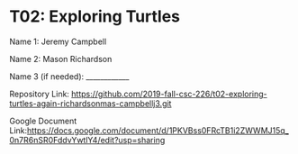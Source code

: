 # T02: Exploring Turtles

Name 1: Jeremy Campbell

Name 2: Mason Richardson

Name 3 (if needed): ____________

Repository Link: https://github.com/2019-fall-csc-226/t02-exploring-turtles-again-richardsonmas-campbellj3.git

Google Document Link:https://docs.google.com/document/d/1PKVBss0FRcTB1i2ZWWMJ15q_0n7R6nSR0FddvYwtlY4/edit?usp=sharing
